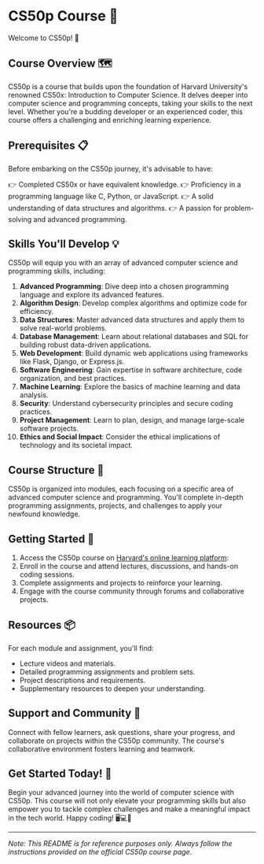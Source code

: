 # CS50p Course 🚀

Welcome to CS50p! 🎉

## Course Overview 🗺️

CS50p is a course that builds upon the foundation of Harvard University's renowned CS50x: Introduction to Computer Science. It delves deeper into computer science and programming concepts, taking your skills to the next level. Whether you're a budding developer or an experienced coder, this course offers a challenging and enriching learning experience.

## Prerequisites 📋

Before embarking on the CS50p journey, it's advisable to have:

👉 Completed CS50x or have equivalent knowledge.
👉 Proficiency in a programming language like C, Python, or JavaScript.
👉 A solid understanding of data structures and algorithms.
👉 A passion for problem-solving and advanced programming.

## Skills You'll Develop 💡

CS50p will equip you with an array of advanced computer science and programming skills, including:

1. **Advanced Programming**: Dive deep into a chosen programming language and explore its advanced features.
2. **Algorithm Design**: Develop complex algorithms and optimize code for efficiency.
3. **Data Structures**: Master advanced data structures and apply them to solve real-world problems.
4. **Database Management**: Learn about relational databases and SQL for building robust data-driven applications.
5. **Web Development**: Build dynamic web applications using frameworks like Flask, Django, or Express.js.
6. **Software Engineering**: Gain expertise in software architecture, code organization, and best practices.
7. **Machine Learning**: Explore the basics of machine learning and data analysis.
8. **Security**: Understand cybersecurity principles and secure coding practices.
9. **Project Management**: Learn to plan, design, and manage large-scale software projects.
10. **Ethics and Social Impact**: Consider the ethical implications of technology and its societal impact.

## Course Structure 📅

CS50p is organized into modules, each focusing on a specific area of advanced computer science and programming. You'll complete in-depth programming assignments, projects, and challenges to apply your newfound knowledge.

## Getting Started 🚀

1. Access the CS50p course on [Harvard's online learning platform](https://cs50.harvard.edu/college/2023/fall/):
2. Enroll in the course and attend lectures, discussions, and hands-on coding sessions.
3. Complete assignments and projects to reinforce your learning.
4. Engage with the course community through forums and collaborative projects.

## Resources 📦

For each module and assignment, you'll find:

- Lecture videos and materials.
- Detailed programming assignments and problem sets.
- Project descriptions and requirements.
- Supplementary resources to deepen your understanding.

## Support and Community 👥

Connect with fellow learners, ask questions, share your progress, and collaborate on projects within the CS50p community. The course's collaborative environment fosters learning and teamwork.

## Get Started Today! 🚀

Begin your advanced journey into the world of computer science with CS50p. This course will not only elevate your programming skills but also empower you to tackle complex challenges and make a meaningful impact in the tech world. Happy coding! 🖥️💻🚀

---

*Note: This README is for reference purposes only. Always follow the instructions provided on the official CS50p course page.*
